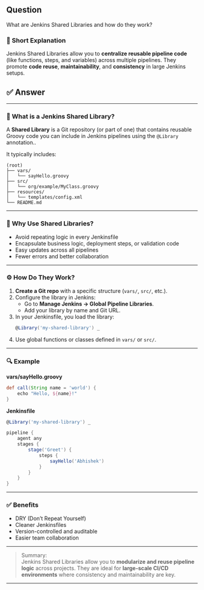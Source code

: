 ## Question  
What are Jenkins Shared Libraries and how do they work?

### 📝 Short Explanation  
Jenkins Shared Libraries allow you to **centralize reusable pipeline code** (like functions, steps, and variables) across multiple pipelines. They promote **code reuse**, **maintainability**, and **consistency** in large Jenkins setups.

## ✅ Answer  

---

### 📘 What is a Jenkins Shared Library?

A **Shared Library** is a Git repository (or part of one) that contains reusable Groovy code you can include in Jenkins pipelines using the `@Library` annotation..

It typically includes:
```
(root)
├── vars/
│   └── sayHello.groovy
├── src/
│   └── org/example/MyClass.groovy
├── resources/
│   └── templates/config.xml
└── README.md
```

---

### 🧠 Why Use Shared Libraries?

- Avoid repeating logic in every Jenkinsfile  
- Encapsulate business logic, deployment steps, or validation code  
- Easy updates across all pipelines  
- Fewer errors and better collaboration  

---

### ⚙️ How Do They Work?

1. **Create a Git repo** with a specific structure (`vars/`, `src/`, etc.).
2. Configure the library in Jenkins:
   - Go to **Manage Jenkins → Global Pipeline Libraries**.
   - Add your library by name and Git URL.
3. In your Jenkinsfile, you load the library:
   ```groovy
   @Library('my-shared-library') _
   ```
4. Use global functions or classes defined in `vars/` or `src/`.

---

### 🔍 Example

**vars/sayHello.groovy**
```groovy
def call(String name = 'world') {
    echo "Hello, ${name}!"
}
```

**Jenkinsfile**
```groovy
@Library('my-shared-library') _

pipeline {
    agent any
    stages {
        stage('Greet') {
            steps {
                sayHello('Abhishek')
            }
        }
    }
}
```

---

### ✅ Benefits

- DRY (Don’t Repeat Yourself)
- Cleaner Jenkinsfiles
- Version-controlled and auditable
- Easier team collaboration

---

> Summary:  
> Jenkins Shared Libraries allow you to **modularize and reuse pipeline logic** across projects. They are ideal for **large-scale CI/CD environments** where consistency and maintainability are key.

---
